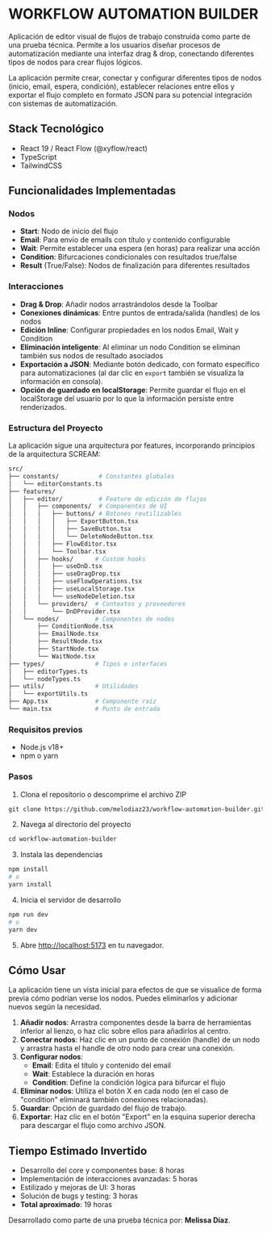 # WORKFLOW AUTOMATION BUILDER

Aplicación de editor visual de flujos de trabajo construida como parte de una prueba técnica. Permite a los usuarios diseñar procesos de automatización mediante una interfaz drag & drop, conectando diferentes tipos de nodos para crear flujos lógicos.

La aplicación permite crear, conectar y configurar diferentes tipos de nodos (inicio, email, espera, condición), establecer relaciones entre ellos y exportar el flujo completo en formato JSON para su potencial integración con sistemas de automatización.

## Stack Tecnológico

- React 19 / React Flow (@xyflow/react)
- TypeScript
- TailwindCSS

## Funcionalidades Implementadas

### Nodos

- **Start**: Nodo de inicio del flujo
- **Email**: Para envío de emails con título y contenido configurable
- **Wait**: Permite establecer una espera (en horas) para realizar una acción
- **Condition**: Bifurcaciones condicionales con resultados true/false
- **Result** (True/False): Nodos de finalización para diferentes resultados

### Interacciones

- **Drag & Drop**: Añadir nodos arrastrándolos desde la Toolbar
- **Conexiones dinámicas**: Entre puntos de entrada/salida (handles) de los nodos
- **Edición Inline**: Configurar propiedades en los nodos Email, Wait y Condition
- **Eliminación inteligente**: Al eliminar un nodo Condition se eliminan también sus nodos de resultado asociados
- **Exportación a JSON**: Mediante botón dedicado, con formato específico para automatizaciones (al dar clic en `export` también se visualiza la información en consola).
- **Opción de guardado en localStorage**: Permite guardar el flujo en el localStorage del usuario por lo que la información persiste entre renderizados.

### Estructura del Proyecto

La aplicación sigue una arquitectura por features, incorporando principios de la arquitectura SCREAM:

```bash
src/
├── constants/           # Constantes globales
│   └── editorConstants.ts
├── features/
│   ├── editor/          # Feature de edición de flujos
│   │   ├── components/  # Componentes de UI
│   │   │   ├── buttons/ # Botones reutilizables
│   │   │   │   ├── ExportButton.tsx
│   │   │   │   ├── SaveButton.tsx
│   │   │   │   └── DeleteNodeButton.tsx
│   │   │   ├── FlowEditor.tsx
│   │   │   └── Toolbar.tsx
│   │   ├── hooks/      # Custom hooks
│   │   │   ├── useDnD.tsx
│   │   │   ├── useDragDrop.tsx
│   │   │   ├── useFlowOperations.tsx
│   │   │   ├── useLocalStorage.tsx
│   │   │   └── useNodeDeletion.tsx
│   │   └── providers/  # Contextos y proveedores
│   │       └── DnDProvider.tsx
│   └── nodes/          # Componentes de nodos
│       ├── ConditionNode.tsx
│       ├── EmailNode.tsx
│       ├── ResultNode.tsx
│       ├── StartNode.tsx
│       └── WaitNode.tsx
├── types/              # Tipos e interfaces
│   ├── editorTypes.ts
│   └── nodeTypes.ts
├── utils/              # Utilidades
│   └── exportUtils.ts
├── App.tsx             # Componente raíz
└── main.tsx            # Punto de entrada
```

### Requisitos previos

- Node.js v18+
- npm o yarn

### Pasos

1. Clona el repositorio o descomprime el archivo ZIP

```bash
git clone https://github.com/melodiaz23/workflow-automation-builder.git
```

2. Navega al directorio del proyecto

```bash
cd workflow-automation-builder
```

3. Instala las dependencias

```bash
npm install
# o
yarn install
```

4. Inicia el servidor de desarrollo

```bash
npm run dev
# o
yarn dev
```

5. Abre [http://localhost:5173](http://localhost:5173) en tu navegador.

## Cómo Usar

La aplicación tiene un vista inicial para efectos de que se visualice de forma previa cómo podrían verse los nodos. Puedes eliminarlos y adicionar nuevos según la necesidad.

1. **Añadir nodos**: Arrastra componentes desde la barra de herramientas inferior al lienzo, o haz clic sobre ellos para añadirlos al centro.
2. **Conectar nodos**: Haz clic en un punto de conexión (handle) de un nodo y arrastra hasta el handle de otro nodo para crear una conexión.
3. **Configurar nodos**:
   - **Email**: Edita el título y contenido del email
   - **Wait**: Establece la duración en horas
   - **Condition**: Define la condición lógica para bifurcar el flujo
4. **Eliminar nodos**: Utiliza el botón X en cada nodo (en el caso de "condition" eliminará también conexiones relacionadas).
5. **Guardar**: Opción de guardado del flujo de trabajo.
6. **Exportar**: Haz clic en el botón "Export" en la esquina superior derecha para descargar el flujo como archivo JSON.

## Tiempo Estimado Invertido

- Desarrollo del core y componentes base: 8 horas
- Implementación de interacciones avanzadas: 5 horas
- Estilizado y mejoras de UI: 3 horas
- Solución de bugs y testing: 3 horas
- **Total aproximado**: 19 horas

Desarrollado como parte de una prueba técnica por: **Melissa Díaz**.
